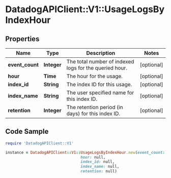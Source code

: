 # DatadogAPIClient::V1::UsageLogsByIndexHour

## Properties

Name | Type | Description | Notes
------------ | ------------- | ------------- | -------------
**event_count** | **Integer** | The total number of indexed logs for the queried hour. | [optional] 
**hour** | **Time** | The hour for the usage. | [optional] 
**index_id** | **String** | The index ID for this usage. | [optional] 
**index_name** | **String** | The user specified name for this index ID. | [optional] 
**retention** | **Integer** | The retention period (in days) for this index ID. | [optional] 

## Code Sample

```ruby
require 'DatadogAPIClient::V1'

instance = DatadogAPIClient::V1::UsageLogsByIndexHour.new(event_count: null,
                                 hour: null,
                                 index_id: null,
                                 index_name: null,
                                 retention: null)
```


